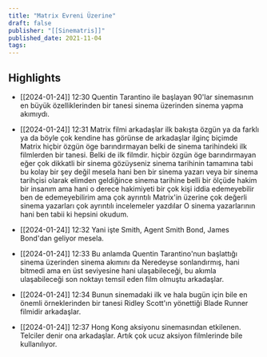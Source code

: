 ```yaml
---
title: "Matrix Evreni Üzerine"
draft: false
publisher: "[[Sinematris]]"
published_date: 2021-11-04
tags:
---
```



## Highlights
* [[2024-01-24]] 12:30  Quentin Tarantino ile başlayan 90'lar sinemasının en büyük özelliklerinden bir tanesi sinema üzerinden sinema yapma akımıydı.

* [[2024-01-24]] 12:31  Matrix filmi arkadaşlar ilk bakışta özgün ya da farklı ya da böyle çok kendine has görünse de arkadaşlar ilginç biçimde Matrix hiçbir özgün öge barındırmayan belki de sinema tarihindeki ilk filmlerden bir tanesi. Belki de ilk filmdir. hiçbir özgün öge barındırmayan eğer çok dikkatli bir sinema gözüyseniz sinema tarihinin tamamına tabi bu kolay bir şey değil mesela hani ben bir sinema yazarı veya bir sinema tarihçisi olarak elimden geldiğince sinema tarihine belli bir ölçüde hakim bir insanım ama hani o derece hakimiyeti bir çok kişi iddia edemeyebilir ben de edemeyebilirim ama çok ayrıntılı Matrix'in üzerine çok değerli sinema yazarları çok ayrıntılı incelemeler yazdılar O sinema yazarlarının hani ben tabii ki hepsini okudum.

* [[2024-01-24]] 12:32  Yani işte Smith, Agent Smith Bond, James Bond'dan geliyor mesela.

* [[2024-01-24]] 12:33  Bu anlamda Quentin Tarantino'nun başlattığı sinema üzerinden sinema akımını da Neredeyse sonlandırmış, hani bitmedi ama en üst seviyesine hani ulaşabileceği, bu akımla ulaşabileceği son noktayı temsil eden film olmuştu arkadaşlar.

* [[2024-01-24]] 12:34  Bunun sinemadaki ilk ve hala bugün için bile en önemli örneklerinden bir tanesi Ridley Scott'ın yönettiği Blade Runner filmidir arkadaşlar.

* [[2024-01-24]] 12:37  Hong Kong aksiyonu sinemasından etkilenen. Telciler denir ona arkadaşlar. Artık çok ucuz aksiyon filmlerinde bile kullanılıyor.

